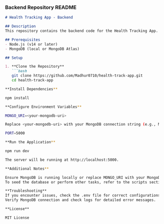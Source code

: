 
### **Backend Repository README**

```markdown
# Health Tracking App - Backend

## Description
This repository contains the backend code for the Health Tracking App. It is built with Node.js and Express, and uses MongoDB for data storage and management.

## Prerequisites
- Node.js (v14 or later)
- MongoDB (local or MongoDB Atlas)

## Setup

1. **Clone the Repository**
   ```bash
   git clone https://github.com/Madhur0710/health-track-app.git
   cd health-track-app

**Install Dependencies**

npm install

**Configure Environment Variables**

MONGO_URI=<your-mongodb-uri>

Replace <your-mongodb-uri> with your MongoDB connection string (e.g., MongoDB Atlas URI).

PORT=5000

**Run the Application**

npm run dev

The server will be running at http://localhost:5000.

**Additional Notes**

Ensure MongoDB is running locally or replace MONGO_URI with your MongoDB Atlas connection string.
To seed the database or perform other tasks, refer to the scripts section in package.json.

**Troubleshooting**
If you encounter issues, check the .env file for correct configurations.
Verify MongoDB connection and check logs for detailed error messages.

**License**

MIT License



